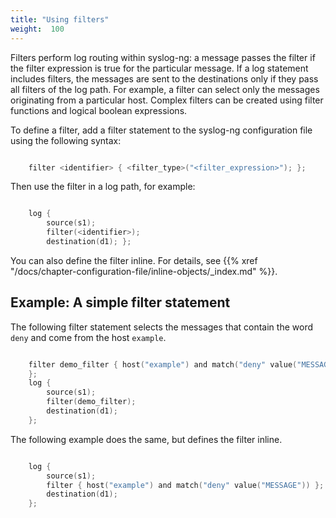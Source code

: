 ```yaml
---
title: "Using filters"
weight:  100
---
```

<!-- DISCLAIMER: This file is based on the syslog-ng Open Source Edition documentation https://github.com/balabit/syslog-ng-ose-guides/commit/2f4a52ee61d1ea9ad27cb4f3168b95408fddfdf2 and is used under the terms of The syslog-ng Open Source Edition Documentation License. The file has been modified by Axoflow. -->

Filters perform log routing within syslog-ng: a message passes the filter if the filter expression is true for the particular message. If a log statement includes filters, the messages are sent to the destinations only if they pass all filters of the log path. For example, a filter can select only the messages originating from a particular host. Complex filters can be created using filter functions and logical boolean expressions.

To define a filter, add a filter statement to the syslog-ng configuration file using the following syntax:

```c

    filter <identifier> { <filter_type>("<filter_expression>"); };

```

Then use the filter in a log path, for example:

```c

    log {
        source(s1);
        filter(<identifier>);
        destination(d1); };

```

You can also define the filter inline. For details, see {{% xref "/docs/chapter-configuration-file/inline-objects/_index.md" %}}.


## Example: A simple filter statement

The following filter statement selects the messages that contain the word `deny` and come from the host `example`.

```c

    filter demo_filter { host("example") and match("deny" value("MESSAGE"))
    };
    log {
        source(s1);
        filter(demo_filter);
        destination(d1);
    };

```

The following example does the same, but defines the filter inline.

```c

    log {
        source(s1);
        filter { host("example") and match("deny" value("MESSAGE")) };
        destination(d1);
    };

```

